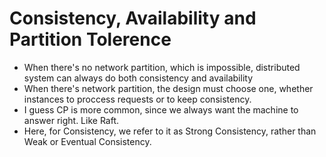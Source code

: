 # Consistency, Availability and Partition Tolerence

- When there's no network partition, which is impossible, distributed system can always do both consistency and availability
- When there's network partition, the design must choose one, whether instances to proccess requests or to keep consistency.
- I guess CP is more common, since we always want the machine to answer right. Like Raft.
- Here, for Consistency, we refer to it as Strong Consistency, rather than Weak or Eventual Consistency.

